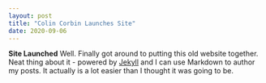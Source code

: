 ```yaml
---
layout: post
title: "Colin Corbin Launches Site"
date: 2020-09-06
---
```


**Site Launched**
Well. Finally got around to putting this old website together. Neat thing about it - powered by [Jekyll](http://jekyllrb.com) and I can use Markdown to author my posts. It actually is a lot easier than I thought it was going to be.
